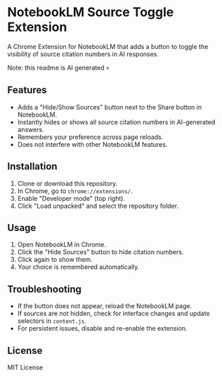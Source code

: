 # NotebookLM Source Toggle Extension

A Chrome Extension for NotebookLM that adds a button to toggle the visibility of source citation numbers in AI responses.

Note: this readme is AI generated 💀

## Features

- Adds a "Hide/Show Sources" button next to the Share button in NotebookLM.
- Instantly hides or shows all source citation numbers in AI-generated answers.
- Remembers your preference across page reloads.
- Does not interfere with other NotebookLM features.

## Installation

1. Clone or download this repository.
2. In Chrome, go to `chrome://extensions/`.
3. Enable "Developer mode" (top right).
4. Click "Load unpacked" and select the repository folder.

## Usage

1. Open NotebookLM in Chrome.
2. Click the "Hide Sources" button to hide citation numbers.
3. Click again to show them.
4. Your choice is remembered automatically.

## Troubleshooting

- If the button does not appear, reload the NotebookLM page.
- If sources are not hidden, check for interface changes and update selectors in `content.js`.
- For persistent issues, disable and re-enable the extension.

## License

MIT License
